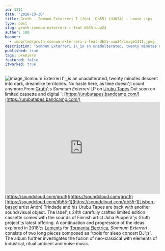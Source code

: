 ```yaml
---
id: 1311
date: '2020-10-30'
title: Gruth - Somnum Exterreri I (feat. Db55) (UUU24) - Loose Lips
type: post
slug: gruth-somnum-exterreri-i-feat-db55-uuu24
author: 100
banner:
  - imported/gruth-somnum-exterreri-i-feat-db55-uuu24/image1311.jpeg
description: "Somnum Exterreri I\_is an unadulterated, twenty minutes descent into dark, dreamlike territories. No haste here, as time doesn't count anymore. From Gruth's Somnum Exterreri LP on Urubu Tapes. Out soon on limited cassette and digital – https://urubutapes.bandcamp.com/ https://soundcloud.com/gruthhttps://soundcloud.com/db55-1 Lisbon-based artist André Trindade and his Urubu Tapes are back with another sound/visual object. The label’s 24th [...]Read More..."
published: true
tags: premiere
featured: false
itworked: true
---
```

![image](../imported/gruth-somnum-exterreri-i-feat-db55-uuu24/image1311.jpeg)_Somnum Exterreri I';_is an unadulterated, twenty minutes descent into dark, dreamlike territories. No haste here, as time doesn';t count anymore.From [Gruth](https://gruth.bandcamp.com/)';s _Somnum Exterreri_ LP on [Urubu Tapes](https://urubutapes.bandcamp.com/).Out soon on limited cassette and digital '; [https://urubutapes.bandcamp.com/](https://urubutapes.bandcamp.com/)<iframe width='100%' height='300' scrolling='no' frameborder='no' allow='autoplay' src='https://w.soundcloud.com/player/?url=https%3A//api.soundcloud.com/tracks/920431393&color=%23ff5500&auto_play=false&hide_related=false&show_comments=true&show_user=true&show_reposts=false&show_teaser=true'></iframe>[https://soundcloud.com/gruth](https://soundcloud.com/gruth)  
[https://soundcloud.com/db55-1](https://soundcloud.com/db55-1)Lisbon-based artist André Trindade and his Urubu Tapes are back with another sound/visual object. The label';s 24th carefully crafted limited edition cassette comes with the sounds of Finnish artist Juha Puuperä';s Gruth project';s latest offering. A continuation and progression of the ideas explored in 2018';s [Laments](https://gruth.bandcamp.com/album/laments) for [Tormenta Electrica](https://tormentaelectrica.bandcamp.com/), _Somnum Exterreri_ consists of two long pieces composed as “tools for sleep concert DJ';s”. The album further investigates the fusion of neo-classical with elements of industrial, ritual ambient and noise music.